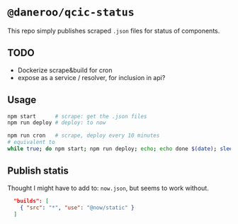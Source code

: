 # `@daneroo/qcic-status`

This repo simply publishes scraped `.json` files for status of components.

## TODO

- Dockerize scrape&build for cron
- expose as a service / resolver, for inclusion in api?

## Usage

```bash
npm start      # scrape: get the .json files
npm run deploy # deploy: to now

npm run cron   # scrape, deploy every 10 minutes
# equivalent to
while true; do npm start; npm run deploy; echo; echo done $(date); sleep 600; done
```

## Publish statis

Thought I might have to add to: `now.json`, but seems to work without.

```json
  "builds": [
    { "src": "*", "use": "@now/static" }
  ]
```